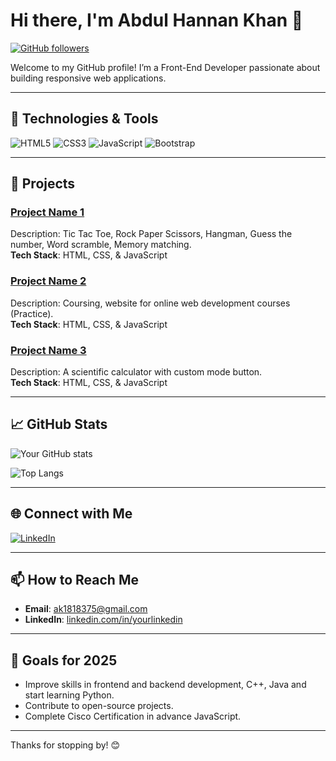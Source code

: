 # Hi there, I'm Abdul Hannan Khan 👋

[![GitHub followers](https://img.shields.io/github/followers/Hannankhan203?label=Follow&style=social)](https://github.com/Hannankhan203)
<!-- [![Twitter Follow](https://img.shields.io/twitter/follow/yourtwitterhandle?style=social)](https://twitter.com/yourtwitterhandle) -->

Welcome to my GitHub profile! I’m a Front-End Developer passionate about building responsive web applications.

---

## 🔧 Technologies & Tools

![HTML5](https://img.shields.io/badge/-HTML5-E34F26?logo=html5&logoColor=fff)
![CSS3](https://img.shields.io/badge/-CSS3-1572B6?logo=css3&logoColor=fff)
![JavaScript](https://img.shields.io/badge/-JavaScript-F7DF1E?logo=javascript&logoColor=000)
![Bootstrap](https://img.shields.io/badge/-Bootstrap-7952B3?logo=bootstrap&logoColor=white)
<!-- ![React](https://img.shields.io/badge/-React-61DAFB?logo=react&logoColor=000)
![Node.js](https://img.shields.io/badge/-Node.js-339933?logo=node.js&logoColor=fff)
![Python](https://img.shields.io/badge/-Python-3776AB?logo=python&logoColor=fff) -->

---

## 📘 Projects

### [Project Name 1](https://github.com/Hannankhan203/Games.git)
Description: Tic Tac Toe, Rock Paper Scissors, Hangman, Guess the number, Word scramble, Memory matching.  
**Tech Stack**: HTML, CSS, & JavaScript

### [Project Name 2](https://github.com/Hannankhan203/Coursing-Site.git)
Description: Coursing, website for online web development courses (Practice).  
**Tech Stack**: HTML, CSS, & JavaScript

### [Project Name 3](https://github.com/Hannankhan203/Scientific-Calculator.git)
Description: A scientific calculator with custom mode button.  
**Tech Stack**: HTML, CSS, & JavaScript

---

## 📈 GitHub Stats

![Your GitHub stats](https://github-readme-stats.vercel.app/api?username=Hannankhan203&show_icons=true&theme=default)

![Top Langs](https://github-readme-stats.vercel.app/api/top-langs/?username=Hannankhan203&layout=compact&theme=default)

---

<!-- ## 📝 Blog & Writing

I occasionally write articles on [Your Blog, e.g., Medium, Dev.to] about [mention topics, e.g., web development, machine learning].

- [Blog Post 1](link-to-blog-post-1)
- [Blog Post 2](link-to-blog-post-2)

--- -->

## 🌐 Connect with Me

[![LinkedIn](https://img.shields.io/badge/-LinkedIn-blue?logo=linkedin&logoColor=white&link=https://www.linkedin.com/in/yourlinkedin)](https://www.linkedin.com/in/abdul-hannan-khan-12370a22a/)
<!-- [![Twitter](https://img.shields.io/badge/-Twitter-1DA1F2?logo=twitter&logoColor=white&link=https://twitter.com/yourtwitterhandle)](https://twitter.com/yourtwitterhandle)
[![Portfolio](https://img.shields.io/badge/-Portfolio-000?logo=firefox&logoColor=white&link=https://yourportfolio.com)](https://yourportfolio.com) -->

---

## 📫 How to Reach Me

- **Email**: ak1818375@gmail.com
- **LinkedIn**: [linkedin.com/in/yourlinkedin](https://www.linkedin.com/in/abdul-hannan-khan-12370a22a/)
<!-- - **Twitter**: [@yourtwitterhandle](https://twitter.com/yourtwitterhandle) -->

---

## 🎯 Goals for 2025

- Improve skills in frontend and backend development, C++, Java and start learning Python.
- Contribute to open-source projects.
- Complete Cisco Certification in advance JavaScript.

---

Thanks for stopping by! 😊
